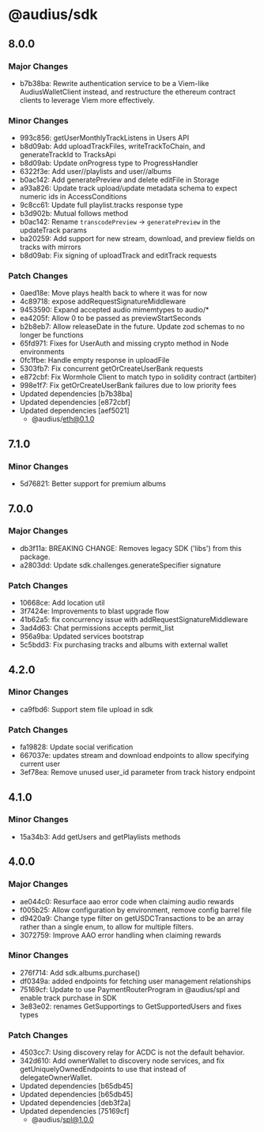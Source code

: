 # @audius/sdk

## 8.0.0

### Major Changes

- b7b38ba: Rewrite authentication service to be a Viem-like AudiusWalletClient instead, and restructure the ethereum contract clients to leverage Viem more effectively.

### Minor Changes

- 993c856: getUserMonthlyTrackListens in Users API
- b8d09ab: Add uploadTrackFiles, writeTrackToChain, and generateTrackId to TracksApi
- b8d09ab: Update onProgress type to ProgressHandler
- 6322f3e: Add user/<id>/playlists and user/<id>/albums
- b0ac142: Add generatePreview and delete editFile in Storage
- a93a826: Update track upload/update metadata schema to expect numeric ids in AccessConditions
- 9c8cc61: Update full playlist.tracks response type
- b3d902b: Mutual follows method
- b0ac142: Rename `transcodePreview` -> `generatePreview` in the updateTrack params
- ba20259: Add support for new stream, download, and preview fields on tracks with mirrors
- b8d09ab: Fix signing of uploadTrack and editTrack requests

### Patch Changes

- 0aed18e: Move plays health back to where it was for now
- 4c89718: expose addRequestSignatureMiddleware
- 9453590: Expand accepted audio mimemtypes to audio/\*
- ea4205f: Allow 0 to be passed as previewStartSeconds
- b2b8eb7: Allow releaseDate in the future. Update zod schemas to no longer be functions
- 65fd971: Fixes for UserAuth and missing crypto method in Node environments
- 0fc1fbe: Handle empty response in uploadFile
- 5303fb7: Fix concurrent getOrCreateUserBank requests
- e872cbf: Fix Wormhole Client to match typo in solidity contract (artbiter)
- 998e1f7: Fix getOrCreateUserBank failures due to low priority fees
- Updated dependencies [b7b38ba]
- Updated dependencies [e872cbf]
- Updated dependencies [aef5021]
  - @audius/eth@0.1.0

## 7.1.0

### Minor Changes

- 5d76821: Better support for premium albums

## 7.0.0

### Major Changes

- db3f11a: BREAKING CHANGE: Removes legacy SDK ('libs') from this package.
- a2803dd: Update sdk.challenges.generateSpecifier signature

### Patch Changes

- 10668ce: Add location util
- 3f7424e: Improvements to blast upgrade flow
- 41b62a5: fix concurrency issue with addRequestSignatureMiddleware
- 3ad4d63: Chat permissions accepts permit_list
- 956a9ba: Updated services bootstrap
- 5c5bdd3: Fix purchasing tracks and albums with external wallet

## 4.2.0

### Minor Changes

- ca9fbd6: Support stem file upload in sdk

### Patch Changes

- fa19828: Update social verification
- 667037e: updates stream and download endpoints to allow specifying current user
- 3ef78ea: Remove unused user_id parameter from track history endpoint

## 4.1.0

### Minor Changes

- 15a34b3: Add getUsers and getPlaylists methods

## 4.0.0

### Major Changes

- ae044c0: Resurface aao error code when claiming audio rewards
- f005b25: Allow configuration by environment, remove config barrel file
- d9420a9: Change type filter on getUSDCTransactions to be an array rather than a single enum, to allow for multiple filters.
- 3072759: Improve AAO error handling when claiming rewards

### Minor Changes

- 276f714: Add sdk.albums.purchase()
- df0349a: added endpoints for fetching user management relationships
- 75169cf: Update to use PaymentRouterProgram in @audius/spl and enable track purchase in SDK
- 3e83e02: renames GetSupportings to GetSupportedUsers and fixes types

### Patch Changes

- 4503cc7: Using discovery relay for ACDC is not the default behavior.
- 342d610: Add ownerWallet to discovery node services, and fix getUniquelyOwnedEndpoints to use that instead of delegateOwnerWallet.
- Updated dependencies [b65db45]
- Updated dependencies [b65db45]
- Updated dependencies [deb3f2a]
- Updated dependencies [75169cf]
  - @audius/spl@1.0.0
